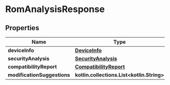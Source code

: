 
# RomAnalysisResponse

## Properties
| Name | Type | Description | Notes |
| ------------ | ------------- | ------------- | ------------- |
| **deviceInfo** | [**DeviceInfo**](DeviceInfo.md) |  |  [optional] |
| **securityAnalysis** | [**SecurityAnalysis**](SecurityAnalysis.md) |  |  [optional] |
| **compatibilityReport** | [**CompatibilityReport**](CompatibilityReport.md) |  |  [optional] |
| **modificationSuggestions** | **kotlin.collections.List&lt;kotlin.String&gt;** |  |  [optional] |



